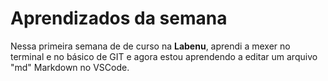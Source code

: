 # Aprendizados da semana

Nessa primeira semana de de curso na **Labenu**, aprendi a mexer no terminal e no básico de GIT e agora estou aprendendo a editar um arquivo "md" Markdown no VSCode.